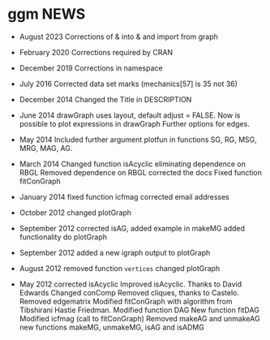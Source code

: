 # ggm NEWS

- August 2023
  Corrections of \& into & and import from graph

- February  2020
  Corrections required by CRAN

- December 2019
  Corrections in namespace

- July 2016
  Corrected data set marks (mechanics[57] is 35 not 36)

- December 2014
  Changed the Title in DESCRIPTION

- June 2014
  drawGraph uses layout, default adjust = FALSE.
  Now is possible to plot expressions in drawGraph
  Further options for edges.

- May 2014
  Included further argument plotfun in functions SG, RG, MSG, MRG, MAG, AG.

- March 2014
  Changed function isAcyclic eliminating dependence on RBGL
  Removed dependence on RBGL corrected the docs
  Fixed function fitConGraph

- January 2014
  fixed function icfmag
  corrected email addresses

- October 2012
  changed plotGraph

- September 2012
  corrected isAG,
  added example in makeMG
  added functionality do plotGraph

- September 2012
  added a new igraph output to plotGraph

- August 2012
  removed function `vertices`
  changed plotGraph

- May 2012
  corrected isAcyclic
  Improved isAcyclic.  Thanks to David Edwards
  Changed conComp
  Removed cliques, thanks to Castelo.
  Removed edgematrix
  Modified fitConGraph with algorithm from Tibshirani Hastie Friedman.
  Modified function DAG
  New function fitDAG
  Modified icfmag (call to fitConGraph)
  Removed makeAG and unmakeAG
  new functions makeMG, unmakeMG, isAG and isADMG
